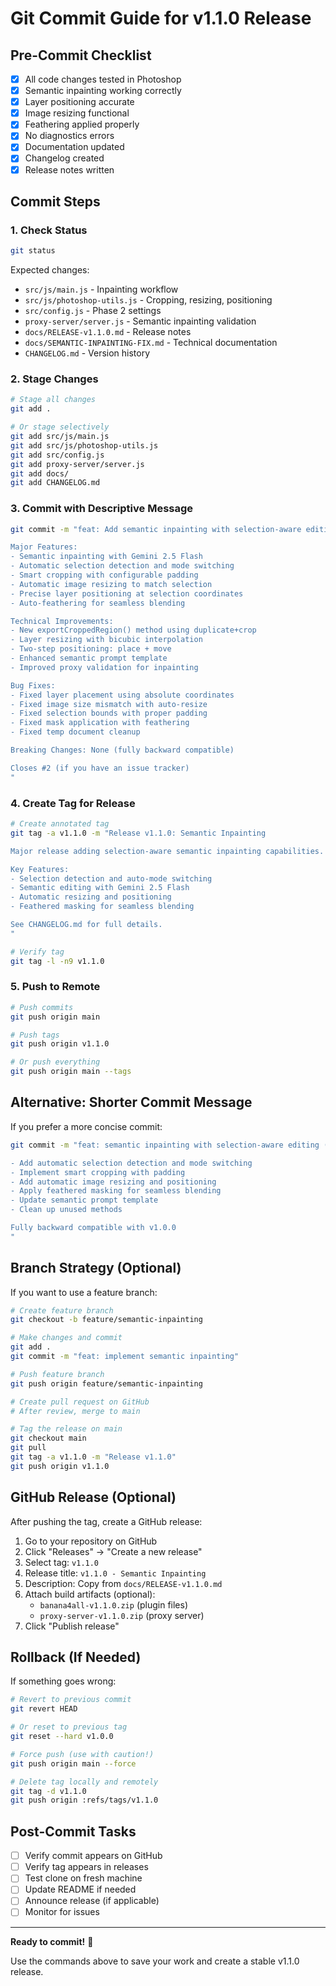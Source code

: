 # Git Commit Guide for v1.1.0 Release

## Pre-Commit Checklist

- [x] All code changes tested in Photoshop
- [x] Semantic inpainting working correctly
- [x] Layer positioning accurate
- [x] Image resizing functional
- [x] Feathering applied properly
- [x] No diagnostics errors
- [x] Documentation updated
- [x] Changelog created
- [x] Release notes written

## Commit Steps

### 1. Check Status

```bash
git status
```

Expected changes:
- `src/js/main.js` - Inpainting workflow
- `src/js/photoshop-utils.js` - Cropping, resizing, positioning
- `src/config.js` - Phase 2 settings
- `proxy-server/server.js` - Semantic inpainting validation
- `docs/RELEASE-v1.1.0.md` - Release notes
- `docs/SEMANTIC-INPAINTING-FIX.md` - Technical documentation
- `CHANGELOG.md` - Version history

### 2. Stage Changes

```bash
# Stage all changes
git add .

# Or stage selectively
git add src/js/main.js
git add src/js/photoshop-utils.js
git add src/config.js
git add proxy-server/server.js
git add docs/
git add CHANGELOG.md
```

### 3. Commit with Descriptive Message

```bash
git commit -m "feat: Add semantic inpainting with selection-aware editing (v1.1.0)

Major Features:
- Semantic inpainting with Gemini 2.5 Flash
- Automatic selection detection and mode switching
- Smart cropping with configurable padding
- Automatic image resizing to match selection
- Precise layer positioning at selection coordinates
- Auto-feathering for seamless blending

Technical Improvements:
- New exportCroppedRegion() method using duplicate+crop
- Layer resizing with bicubic interpolation
- Two-step positioning: place + move
- Enhanced semantic prompt template
- Improved proxy validation for inpainting

Bug Fixes:
- Fixed layer placement using absolute coordinates
- Fixed image size mismatch with auto-resize
- Fixed selection bounds with proper padding
- Fixed mask application with feathering
- Fixed temp document cleanup

Breaking Changes: None (fully backward compatible)

Closes #2 (if you have an issue tracker)
"
```

### 4. Create Tag for Release

```bash
# Create annotated tag
git tag -a v1.1.0 -m "Release v1.1.0: Semantic Inpainting

Major release adding selection-aware semantic inpainting capabilities.

Key Features:
- Selection detection and auto-mode switching
- Semantic editing with Gemini 2.5 Flash
- Automatic resizing and positioning
- Feathered masking for seamless blending

See CHANGELOG.md for full details.
"

# Verify tag
git tag -l -n9 v1.1.0
```

### 5. Push to Remote

```bash
# Push commits
git push origin main

# Push tags
git push origin v1.1.0

# Or push everything
git push origin main --tags
```

## Alternative: Shorter Commit Message

If you prefer a more concise commit:

```bash
git commit -m "feat: semantic inpainting with selection-aware editing (v1.1.0)

- Add automatic selection detection and mode switching
- Implement smart cropping with padding
- Add automatic image resizing and positioning
- Apply feathered masking for seamless blending
- Update semantic prompt template
- Clean up unused methods

Fully backward compatible with v1.0.0
"
```

## Branch Strategy (Optional)

If you want to use a feature branch:

```bash
# Create feature branch
git checkout -b feature/semantic-inpainting

# Make changes and commit
git add .
git commit -m "feat: implement semantic inpainting"

# Push feature branch
git push origin feature/semantic-inpainting

# Create pull request on GitHub
# After review, merge to main

# Tag the release on main
git checkout main
git pull
git tag -a v1.1.0 -m "Release v1.1.0"
git push origin v1.1.0
```

## GitHub Release (Optional)

After pushing the tag, create a GitHub release:

1. Go to your repository on GitHub
2. Click "Releases" → "Create a new release"
3. Select tag: `v1.1.0`
4. Release title: `v1.1.0 - Semantic Inpainting`
5. Description: Copy from `docs/RELEASE-v1.1.0.md`
6. Attach build artifacts (optional):
   - `banana4all-v1.1.0.zip` (plugin files)
   - `proxy-server-v1.1.0.zip` (proxy server)
7. Click "Publish release"

## Rollback (If Needed)

If something goes wrong:

```bash
# Revert to previous commit
git revert HEAD

# Or reset to previous tag
git reset --hard v1.0.0

# Force push (use with caution!)
git push origin main --force

# Delete tag locally and remotely
git tag -d v1.1.0
git push origin :refs/tags/v1.1.0
```

## Post-Commit Tasks

- [ ] Verify commit appears on GitHub
- [ ] Verify tag appears in releases
- [ ] Test clone on fresh machine
- [ ] Update README if needed
- [ ] Announce release (if applicable)
- [ ] Monitor for issues

---

**Ready to commit!** 🚀

Use the commands above to save your work and create a stable v1.1.0 release.
